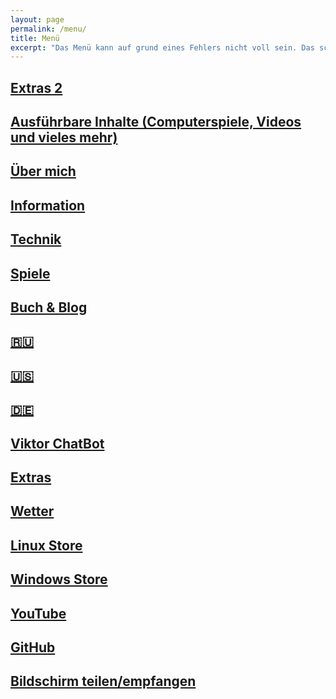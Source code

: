 ```yaml
---
layout: page
permalink: /menu/
title: Menü
excerpt: "Das Menü kann auf grund eines Fehlers nicht voll sein. Das schon"
---
```

## [Extras 2](/extra2/)
## [Ausführbare Inhalte (Computerspiele, Videos und vieles mehr)](/run/)
## [Über mich](/about/)
## [Information](/info/)
## [Technik](/tech/)
## [Spiele](/games/)
## [Buch & Blog](/buch/)
## [🇷🇺](https://viktor--chiarcos-github-io.translate.goog/?_x_tr_sl=auto&_x_tr_tl=ru&_x_tr_hl=de&_x_tr_pto=wapp)
## [🇺🇸](https://viktor--chiarcos-github-io.translate.goog/?_x_tr_sl=auto&_x_tr_tl=en&_x_tr_hl=de&_x_tr_pto=wapp)
## [🇩🇪](https://viktor--chiarcos-github-io.translate.goog/?_x_tr_sl=auto&_x_tr_tl=de&_x_tr_hl=de&_x_tr_pto=wapp)
## [Viktor ChatBot](https://colab.research.google.com/drive/1iEXHz0RyameR91slG6ztZO0hKNCi9_UF?usp=sharing)
## [Extras](/html/)
## [Wetter](/wetter.de/)
## [Linux Store](https://github.com/viktor-chiarcos/Programms)
## [Windows Store](https://github.com/viktor-chiarcos/Windows-Programms)
## [YouTube](/youtube/)
## [GitHub](https://github.com/viktor-chiarcos/)
## [Bildschirm teilen/empfangen](/screensharing/)
